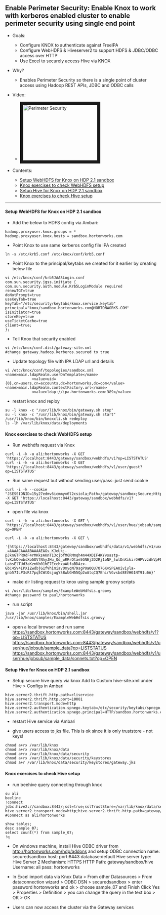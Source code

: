                 
## Enable Perimeter Security: Enable Knox to work with kerberos enabled cluster to enable perimeter security using single end point

- Goals: 
  - Configure KNOX to authenticate against FreeIPA
  - Configure WebHDFS & Hiveserver2 to support HDFS & JDBC/ODBC access over HTTP
  - Use Excel to securely access Hive via KNOX

- Why? 
  - Enables Perimeter Security so there is a single point of cluster access using Hadoop REST APIs, JDBC and ODBC calls 

- Video:
  - <a href="http://www.youtube.com/watch?feature=player_embedded&v=klAWTodCPZo" target="_blank"><img src="http://img.youtube.com/vi/klAWTodCPZo/0.jpg" alt="Perimeter Security" width="240" height="180" border="10" /></a>

- Contents:
  - [Setup WebHDFS for Knox on HDP 2.1 sandbox](https://github.com/abajwa-hw/security-workshops/blob/master/Setup-knox-21.md#setup-webhdfs-for-knox-on-hdp-21-sandbox)
  - [Knox exercises to check WebHDFS setup](https://github.com/abajwa-hw/security-workshops/blob/master/Setup-knox-21.md#knox-exercises-to-check-webhdfs-setup)
  - [Setup Hive for Knox on HDP 2.1 sandbox](https://github.com/abajwa-hw/security-workshops/blob/master/Setup-knox-21.md#setup-hive-for-knox-on-hdp-21-sandbox)
  - [Knox exercises to check Hive setup](https://github.com/abajwa-hw/security-workshops/blob/master/Setup-knox-21.md#knox-exercises-to-check-hive-setup)
  
----------------------

#### Setup WebHDFS for Knox on HDP 2.1 sandbox

- Add the below to HDFS config via Ambari:
```
hadoop.proxyuser.knox.groups = * 
hadoop.proxyuser.knox.hosts = sandbox.hortonworks.com 
```		
- Point Knox to use same kerberos config file IPA created		
```
ln -s /etc/krb5.conf /etc/knox/conf/krb5.conf
```

- Point Knox to the principal/keytabs we created for it earlier by creating below file
```
vi /etc/knox/conf/krb5JAASLogin.conf
com.sun.security.jgss.initiate { 
com.sun.security.auth.module.Krb5LoginModule required 
renewTGT=true
doNotPrompt=true
useKeyTab=true
keyTab="/etc/security/keytabs/knox.service.keytab" 
principal="knox/sandbox.hortonworks.com@HORTONWORKS.COM" 
isInitiator=true
storeKey=true
useTicketCache=true
client=true;
};
```

- Tell Knox that security enabled
```
vi /etc/knox/conf.dist/gateway-site.xml
#change gateway.hadoop.kerberos.secured to true
```

- Update topology file with IPA LDAP url and details
```
vi /etc/knox/conf/topologies/sandbox.xml
<name>main.ldapRealm.userDnTemplate</name>
			<value>uid={0},cn=users,cn=accounts,dc=hortonworks,dc=com</value>
<name>main.ldapRealm.contextFactory.url</name>
			<value>ldap://ipa.hortonworks.com:389</value>
```

- restart knox and reploy
```
su -l knox -c "/usr/lib/knox/bin/gateway.sh stop" 
su -l knox -c "/usr/lib/knox/bin/gateway.sh start" 
/usr/lib/knox/bin/knoxcli.sh redeploy
ls -lh /var/lib/knox/data/deployments
```

#### Knox exercises to check WebHDFS setup

- Run webhdfs request via Knox
```
curl -i -k -u ali:hortonworks -X GET 'https://localhost:8443/gateway/sandbox/webhdfs/v1?op=LISTSTATUS'
curl -i -k -u ali:hortonworks -X GET 'https://localhost:8443/gateway/sandbox/webhdfs/v1/user/guest?op=LISTSTATUS'
```
- Run same request but without sending user/pass: just send cookie
```
curl -i -k --cookie "JSESSIONID=15y27edmv6icmmyx6l2csiola;Path=/gateway/sandbox;Secure;HttpOnly" -X GET 'https://localhost:8443/gateway/sandbox/webhdfs/v1?op=LISTSTATUS'
```
- open file via knox
```
curl -i -k -u ali:hortonworks -X GET \
'https://localhost:8443/gateway/sandbox/webhdfs/v1/user/hue/jobsub/sample_data/sonnets.txt?op=OPEN'

curl -i -k -u ali:hortonworks -X GET \
 '{https://localhost:8443/gateway/sandbox/webhdfs/data/v1/webhdfs/v1/user/hue/jobsub/sample_data/sonnets.txt?_=AAAACAAAABAAAAEAGs_KJeUkj-pJknGTPR9dF4rMKksAKnT13cjbfM6RMmqh4m44XDIF4KYvsastp-tvKzkQewbsXo5OVfNhyJHu_Qd_wRRrOtae5GNEj2D2Rj1oNF_lwlDnXikirOHPVvzdkVpFDk9qHYHpj3HnPkllxbMLNEFxSchyMSn82DC2fl3kQ7tbY_vYsntA0LkJcSNr6eYtwTqLoIpdDhjobf1-LabsElTUd3aKznKb01hE7EcchxaAUfaBDAzx-GbC45V4IPXIZwdbjG1fVhimiavOmyqN79sgP0aOQU7O7GKvSPEAUiviyla-gnb57ILP3sRt7pq5CWtOsjugYSBwUGH55Qp2wAtqCQ7EhirVGvsbd8EVHG1NT91u6A}'
```
- make dir listing request to knox using sample groovy scripts
```
vi /usr/lib/knox/samples/ExampleWebHdfsLs.groovy
#change password to paul/hortonworks
```
- run script
```
java -jar /usr/lib/knox/bin/shell.jar /usr/lib/knox/samples/ExampleWebHdfsLs.groovy
```

- open a local browser and run same 
https://sandbox.hortonworks.com:8443/gateway/sandbox/webhdfs/v1?op=LISTSTATUS
https://sandbox.hortonworks.com:8443/gateway/sandbox/webhdfs/v1/user/hue/jobsub/sample_data?op=LISTSTATUS
https://sandbox.hortonworks.com:8443/gateway/sandbox/webhdfs/v1/user/hue/jobsub/sample_data/sonnets.txt?op=OPEN


#### Setup Hive for Knox on HDP 2.1 sandbox

- Setup secure hive query via knox
Add to Custom hive-site.xml under Hive > Configs in Ambari
```
hive.server2.thrift.http.path=cliservice
hive.server2.thrift.http.port=10001
hive.server2.transport.mode=http
hive.server2.authentication.spnego.keytab=/etc/security/keytabs/spnego.service.keytab
hive.server2.authentication.spnego.principal=HTTP/sandbox.hortonworks.com@HORTONWORKS.COM
```

- restart Hive service via Ambari



- give users access to jks file. This is ok since it is only truststore - not keys!
```
chmod a+rx /var/lib/knox
chmod a+rx /var/lib/knox/data
chmod a+rx /var/lib/knox/data/security
chmod a+rx /var/lib/knox/data/security/keystores
chmod a+r /var/lib/knox/data/security/keystores/gateway.jks
```

#### Knox exercises to check Hive setup

- run beehive query connecting through knox
```
su ali
beeline
!connect jdbc:hive2://sandbox:8443/;ssl=true;sslTrustStore=/var/lib/knox/data/security/keystores/gateway.jks;trustStorePassword=knox?hive.server2.transport.mode=http;hive.server2.thrift.http.path=gateway/sandbox/hive
#Connect as ali/hortonworks

show tables;
desc sample_07;
select count(*) from sample_07;
!q
```

- On windows machine, install Hive ODBC driver from http://hortonworks.com/hdp/addons and setup ODBC connection 
name: securedsandbox
host:<sandboxIP>
port:8443
database:default
Hive server type: Hive Server 2
Mechanism: HTTPS
HTTP Path: gateway/sandbox/hive
Username: ali
pass: hortonworks

- In Excel import data via Knox
Data > From other Datasources > From dataconnection wizard > ODBC DSN > securedsandbox > enter password hortonworks and ok > choose sample_07 and Finish
Click Yes > Properties > Definition > you can change the query in the text box > OK > OK


- Users can now access the cluster via the Gateway services  
